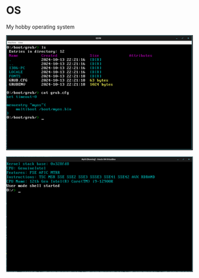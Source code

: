 # OS

My hobby operating system

![Screenshot](docs/img/screenshot1.png)

![Screenshot](docs/img/screenshot2.png)
